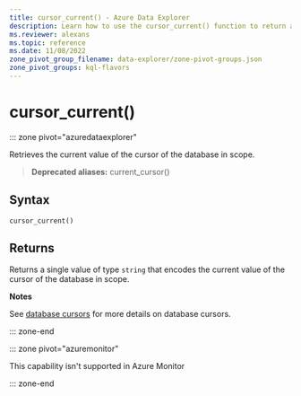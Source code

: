 ```yaml
---
title: cursor_current() - Azure Data Explorer
description: Learn how to use the cursor_current() function to return a string type value.
ms.reviewer: alexans
ms.topic: reference
ms.date: 11/08/2022
zone_pivot_group_filename: data-explorer/zone-pivot-groups.json
zone_pivot_groups: kql-flavors
---
```

# cursor_current()

::: zone pivot="azuredataexplorer"

Retrieves the current value of the cursor of the database in scope.

> **Deprecated aliases:** current_cursor()

## Syntax

`cursor_current()`

## Returns

Returns a single value of type `string` that encodes the current value of the
cursor of the database in scope.

**Notes**

See [database cursors](../management/databasecursor.md) for more
details on database cursors.

::: zone-end

::: zone pivot="azuremonitor"

This capability isn't supported in Azure Monitor

::: zone-end
